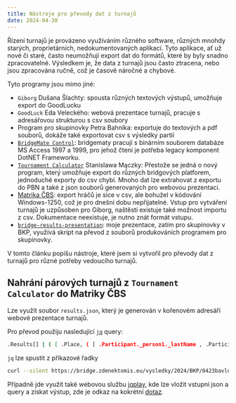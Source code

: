 ```yaml
---
title: Nástroje pro převody dat z turnajů
date: 2024-04-30
---
```


Řízení turnajů je provázeno využíváním různého software, různých mnohdy starých,
proprietárních, nedokumentovaných aplikací. Tyto aplikace, ať už nové či staré,
často neumožňují export dat do formátů, které by byly snadno zpracovatelné.
Výsledkem je, že data z turnajů jsou často ztracena, nebo jsou zpracována ručně,
což je časově náročné a chybové.

Tyto programy jsou mimo jiné:

- `Giborg` Dušana Šlachty: spousta různých textových výstupů, umožňuje export do GoodLucku
- `GoodLuck` Eda Veleckého: webová prezentace turnajů, pracuje s adresářovou strukturou s csv soubory 
- Program pro skupinovky Petra Bahníka: exportuje do textových a pdf souborů, dokáže také exportovat csv s výsledky partií
- [`BridgeMate Control`](https://support.bridgemate.com/en/support/solutions/articles/44002262504-bridgemate-control-software-3-9-9): bridgematy pracují s binárním souborem databáze MS Access 1997 a 1999, pro jehož čtení je potřeba legacy komponent DotNET Frameworku.
- [`Tournament Calculator`](https://tournamentcalculator.com/) Stanislawa Mączky: Přestože se jedná o nový program, který umožňuje export do různých bridgových platforem, jednoduché exporty do csv chybí. Mnoho dat lze extrahovat z exportu do PBN a také z json souborů generovaných pro webovou prezentaci.
- [Matrika ČBS](https://www.matrikacbs.cz/): export hráčů je sice v csv, ale bohužel v kódování Windows-1250, což je pro dnešní dobu nepřijatelné.  Vstup pro vytváření turnajů je uzpůsoben pro Giborg, naštěstí existuje také možnost importu z csv. Dokumentace neexistuje, je nutno znát formát vstupu.
- [`bridge-results-presentation`](https://github.com/zdenecek/bridge-results-presentation): moje prezentace, zatím pro skupinovky v BKP, využívá skript na převod z souborů produkováních programem pro skupinovky.

V tomto článku popíšu nástroje, které jsem si vytvořil pro převody dat z turnajů
pro různé potřeby vedoucího turnajů.

## Nahrání párových turnajů z `Tournament Calculator` do Matriky ČBS

Lze využít soubor `results.json`, který je generován v kořenovém adresáři webové prezentace turnajů.

Pro převod použiju nasledující [`jq`](https://jqlang.github.io/jq/) query:

```bash
.Results[] | ( [ .Place, ( [ .Participant._person1._lastName , .Participant._person2._lastName ] | join(" - ") ),  .Result._pointsDecimal, ( .Participant._person1._pid.Number | if . > 10000 then "" end )  , ( .Participant._person2._pid.Number | if . > 10000 then "" end  ) ]  ) | join(",")
```

`jq` lze spustit z příkazové řadky

```bash
curl --silent https://bridge.zdenektomis.eu/vysledky/2024/BKP/0423bavlnka/results.json | jq --raw-output '.Results[] | ( [ .Place, ( [ .Participant._person1._lastName , .Participant._person2._lastName ] | join(" - ") ),  .Result._pointsDecimal, ( .Participant._person1._pid.Number | if . > 10000 then "" else . end )  , ( .Participant._person2._pid.Number | if . > 10000 then "" else . end  ) ]  ) | join(",")'
```

Případně jde využít také webovou službu [jqplay](https://jqplay.org/), kde lze vložit vstupní json a query a získat výstup, zde je odkaz na kokrétní [dotaz](https://jqplay.org/s/U843SPONZxV).

